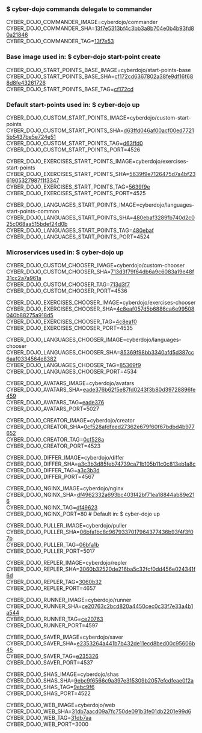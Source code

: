 ### $ cyber-dojo commands delegate to commander

CYBER_DOJO_COMMANDER_IMAGE=cyberdojo/commander  
CYBER_DOJO_COMMANDER_SHA=[13f7e5313bf4c3bb3a8b704e0b4b93fd80a21846](https://github.com/cyber-dojo/commander/commit/13f7e5313bf4c3bb3a8b704e0b4b93fd80a21846)  
CYBER_DOJO_COMMANDER_TAG=[13f7e53](https://hub.docker.com/layers/cyberdojo/commander/13f7e53/images/sha256-12f61317fa0bcd53900a29e1d42c332f13fc037ecfa0ba41010519f69d7a6fae)  

### Base image used in: $ cyber-dojo start-point create

CYBER_DOJO_START_POINTS_BASE_IMAGE=cyberdojo/start-points-base  
CYBER_DOJO_START_POINTS_BASE_SHA=[cf172cd6367802a38fe9df16f688d8fe43261726](https://github.com/cyber-dojo/start-points-base/commit/cf172cd6367802a38fe9df16f688d8fe43261726)  
CYBER_DOJO_START_POINTS_BASE_TAG=[cf172cd](https://hub.docker.com/layers/cyberdojo/start-points-base/cf172cd/images/sha256-4d5e26de87fbfdb6ee3869050d5d61b81e6c1db069aa0ebecb9a344bebfe8cd8)  

### Default start-points used in: $ cyber-dojo up

CYBER_DOJO_CUSTOM_START_POINTS_IMAGE=cyberdojo/custom-start-points  
CYBER_DOJO_CUSTOM_START_POINTS_SHA=[d63ffd046af00acf00ed77215b5437be5e724e51](https://github.com/cyber-dojo/custom-start-points/commit/d63ffd046af00acf00ed77215b5437be5e724e51)  
CYBER_DOJO_CUSTOM_START_POINTS_TAG=[d63ffd0](https://hub.docker.com/layers/cyberdojo/custom-start-points/d63ffd0/images/sha256-1ec7fe37a43fc8ce5d27adc3c26d228b46163a45026fd140d87c8f739fcc13ae)  
CYBER_DOJO_CUSTOM_START_POINTS_PORT=4526

CYBER_DOJO_EXERCISES_START_POINTS_IMAGE=cyberdojo/exercises-start-points  
CYBER_DOJO_EXERCISES_START_POINTS_SHA=[5639f9e7126475d7a4bf2361905327987f1f3347](https://github.com/cyber-dojo/exercises-start-points/commit/5639f9e7126475d7a4bf2361905327987f1f3347)  
CYBER_DOJO_EXERCISES_START_POINTS_TAG=[5639f9e](https://hub.docker.com/layers/cyberdojo/exercises-start-points/5639f9e/images/sha256-74caed03e5fb64b91e206a7485e59061bd34d9948acbef0c0caaeeb056fcd942)  
CYBER_DOJO_EXERCISES_START_POINTS_PORT=4525

CYBER_DOJO_LANGUAGES_START_POINTS_IMAGE=cyberdojo/languages-start-points-common  
CYBER_DOJO_LANGUAGES_START_POINTS_SHA=[480ebaf3289fb740d2c025c068aa515bdef24d0b](https://github.com/cyber-dojo/languages-start-points/commit/480ebaf3289fb740d2c025c068aa515bdef24d0b)  
CYBER_DOJO_LANGUAGES_START_POINTS_TAG=[480ebaf](https://hub.docker.com/layers/cyberdojo/languages-start-points-common/480ebaf/images/sha256-90efc0d9d44a1243c858c35b52570d09ba8759338693befe754dfcfbe8d66b30)  
CYBER_DOJO_LANGUAGES_START_POINTS_PORT=4524

### Microservices used in: $ cyber-dojo up

CYBER_DOJO_CUSTOM_CHOOSER_IMAGE=cyberdojo/custom-chooser  
CYBER_DOJO_CUSTOM_CHOOSER_SHA=[713d3f79f64db6a9c6083a19e48f31cc2a7a961a](https://github.com/cyber-dojo/custom-chooser/commit/713d3f79f64db6a9c6083a19e48f31cc2a7a961a)  
CYBER_DOJO_CUSTOM_CHOOSER_TAG=[713d3f7](https://hub.docker.com/layers/cyberdojo/custom-chooser/713d3f7/images/sha256-73a96f3e43d1618bb231eb1121a358bdce8cea76052a28a2488c07abc1298549)  
CYBER_DOJO_CUSTOM_CHOOSER_PORT=4536

CYBER_DOJO_EXERCISES_CHOOSER_IMAGE=cyberdojo/exercises-chooser  
CYBER_DOJO_EXERCISES_CHOOSER_SHA=[4c8eaf057d5b6886ca6e99508040b88275a918d5](https://github.com/cyber-dojo/exercises-chooser/commit/4c8eaf057d5b6886ca6e99508040b88275a918d5)  
CYBER_DOJO_EXERCISES_CHOOSER_TAG=[4c8eaf0](https://hub.docker.com/layers/cyberdojo/exercises-chooser/4c8eaf0/images/sha256-541583eb608ce50a15cc23fd4152162a03a14b2bf14328df84df338e97e246f0)  
CYBER_DOJO_EXERCISES_CHOOSER_PORT=4535

CYBER_DOJO_LANGUAGES_CHOOSER_IMAGE=cyberdojo/languages-chooser  
CYBER_DOJO_LANGUAGES_CHOOSER_SHA=[85369f98bb3340afd5d387cc6aaf0334564e8382](https://github.com/cyber-dojo/languages-chooser/commit/85369f98bb3340afd5d387cc6aaf0334564e8382)  
CYBER_DOJO_LANGUAGES_CHOOSER_TAG=[85369f9](https://hub.docker.com/layers/cyberdojo/languages-chooser/85369f9/images/sha256-b71a56b877553689b92cb6b590dc87f146eb56074d55425f14e7b259447040bf)  
CYBER_DOJO_LANGUAGES_CHOOSER_PORT=4534

CYBER_DOJO_AVATARS_IMAGE=cyberdojo/avatars  
CYBER_DOJO_AVATARS_SHA=[eade376b62f5e87fd0243f3b80d39728896fe459](https://github.com/cyber-dojo/avatars/commit/eade376b62f5e87fd0243f3b80d39728896fe459)  
CYBER_DOJO_AVATARS_TAG=[eade376](https://hub.docker.com/layers/cyberdojo/avatars/eade376/images/sha256-e3df2a55f69ca7789f06d1122e07b690a64ef01a42a5aba9edb06d331e0d2075)  
CYBER_DOJO_AVATARS_PORT=5027

CYBER_DOJO_CREATOR_IMAGE=cyberdojo/creator  
CYBER_DOJO_CREATOR_SHA=[0cf528afdfeed27362e679f60f67bdbd4b977652](https://github.com/cyber-dojo/creator/commit/0cf528afdfeed27362e679f60f67bdbd4b977652)  
CYBER_DOJO_CREATOR_TAG=[0cf528a](https://hub.docker.com/layers/cyberdojo/creator/0cf528a/images/sha256-ac373e5387bba511e86df72502404ce2a97ccde654aba993c49f2d8fde536539)  
CYBER_DOJO_CREATOR_PORT=4523

CYBER_DOJO_DIFFER_IMAGE=cyberdojo/differ  
CYBER_DOJO_DIFFER_SHA=[a3c3b3d85feb74739ca71b105b11c0c813eb1a8c](https://github.com/cyber-dojo/differ/commit/a3c3b3d85feb74739ca71b105b11c0c813eb1a8c)  
CYBER_DOJO_DIFFER_TAG=[a3c3b3d](https://hub.docker.com/layers/cyberdojo/differ/a3c3b3d/images/sha256-086a71e79355b0a3d0b4a60015854673c4ef3c8aa5ada37538dc264dafe06748)  
CYBER_DOJO_DIFFER_PORT=4567

CYBER_DOJO_NGINX_IMAGE=cyberdojo/nginx  
CYBER_DOJO_NGINX_SHA=[df4962332a693bc403f42bf71ea18844ab89e216](https://github.com/cyber-dojo/nginx/commit/df4962332a693bc403f42bf71ea18844ab89e216)  
CYBER_DOJO_NGINX_TAG=[df49623](https://hub.docker.com/layers/cyberdojo/nginx/df49623/images/sha256-e266e775aaf035aaa67069d7550f8c987f1eed5231222ac5d438202982e119ea)  
CYBER_DOJO_NGINX_PORT=80 # Default in: $ cyber-dojo up

CYBER_DOJO_PULLER_IMAGE=cyberdojo/puller  
CYBER_DOJO_PULLER_SHA=[06bfa1bc8c9679337017964377436b93f4f3f07b](https://github.com/cyber-dojo/puller/commit/06bfa1bc8c9679337017964377436b93f4f3f07b)  
CYBER_DOJO_PULLER_TAG=[06bfa1b](https://hub.docker.com/layers/cyberdojo/puller/06bfa1b/images/sha256-db5dcf97b418afbfc8a07b92348d485df163f561079237709a0c17c9f363c898)  
CYBER_DOJO_PULLER_PORT=5017

CYBER_DOJO_REPLER_IMAGE=cyberdojo/repler  
CYBER_DOJO_REPLER_SHA=[3060b32520de216ba5c32fcf0dd456e024341f6d](https://github.com/cyber-dojo/repler/commit/3060b32520de216ba5c32fcf0dd456e024341f6d)  
CYBER_DOJO_REPLER_TAG=[3060b32](https://hub.docker.com/layers/cyberdojo/repler/3060b32/images/sha256-4e5dfbfb7d719409e08cb10ea32a17694b5276264241b958c75656c579beb349)  
CYBER_DOJO_REPLER_PORT=4657

CYBER_DOJO_RUNNER_IMAGE=cyberdojo/runner  
CYBER_DOJO_RUNNER_SHA=[ce20763c2bcd820a4450cec0c33f7e33a4b1a544](https://github.com/cyber-dojo/runner/commit/ce20763c2bcd820a4450cec0c33f7e33a4b1a544)  
CYBER_DOJO_RUNNER_TAG=[ce20763](https://hub.docker.com/layers/cyberdojo/runner/ce20763/images/sha256-4fffc1721f8789a40590dc5d6cf935acb56246abea5400cc03d233542ddf0d4d)  
CYBER_DOJO_RUNNER_PORT=4597

CYBER_DOJO_SAVER_IMAGE=cyberdojo/saver  
CYBER_DOJO_SAVER_SHA=[e2353264a441b7b432de11ecd8bed00c95606b45](https://github.com/cyber-dojo/saver/commit/e2353264a441b7b432de11ecd8bed00c95606b45)  
CYBER_DOJO_SAVER_TAG=[e235326](https://hub.docker.com/layers/cyberdojo/saver/e235326/images/sha256-e5a44d57d4ba771d17aca5b96bd33ac182cf95f778d9a5f6302eb629f403f500)  
CYBER_DOJO_SAVER_PORT=4537

CYBER_DOJO_SHAS_IMAGE=cyberdojo/shas  
CYBER_DOJO_SHAS_SHA=[9ebc9f6566c9a397e315309b2057efcdfeae0f2a](https://github.com/cyber-dojo/shas/commit/9ebc9f6566c9a397e315309b2057efcdfeae0f2a)  
CYBER_DOJO_SHAS_TAG=[9ebc9f6](https://hub.docker.com/layers/cyberdojo/shas/9ebc9f6/images/sha256-4fc1d85f995456f8c6426eadd8b4551e3a4b9a12c80c22a783cb84ee5be2e892)  
CYBER_DOJO_SHAS_PORT=4522

CYBER_DOJO_WEB_IMAGE=cyberdojo/web  
CYBER_DOJO_WEB_SHA=[31db7aacd09a7fc750de091b3fe01db2201e99d6](https://github.com/cyber-dojo/web/commit/31db7aacd09a7fc750de091b3fe01db2201e99d6)  
CYBER_DOJO_WEB_TAG=[31db7aa](https://hub.docker.com/layers/cyberdojo/web/31db7aa/images/sha256-64239f94db4ced3c9264b3c40ca5cca6dee394353635e7139e84f09d04e3c8ee)  
CYBER_DOJO_WEB_PORT=3000

